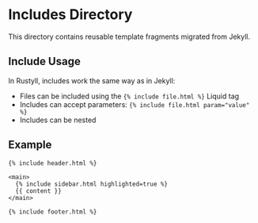# Includes Directory

This directory contains reusable template fragments migrated from Jekyll.

## Include Usage

In Rustyll, includes work the same way as in Jekyll:
- Files can be included using the `{% include file.html %}` Liquid tag
- Includes can accept parameters: `{% include file.html param="value" %}`
- Includes can be nested

## Example 

```liquid
{% include header.html %}

<main>
  {% include sidebar.html highlighted=true %}
  {{ content }}
</main>

{% include footer.html %}
```
